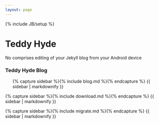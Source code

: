```yaml
---
layout: page
---
```

{% include JB/setup %}

<div class="hero-unit">

<h1>Teddy Hyde</h1>

No comprises editing of your Jekyll blog from your Android device

</div>

<div class="row">
<div class="span4">
<h3>Teddy Hyde Blog </h3>
<ul class="posts">

{% capture sidebar %}{% include blog.md %}{% endcapture %}
{{ sidebar | markdownify }}

</ul>
</div>

<div class="span4">

{% capture sidebar %}{% include download.md %}{% endcapture %}
{{ sidebar | markdownify }}

</div>
<div class="span4">

{% capture sidebar %}{% include migrate.md %}{% endcapture %}
{{ sidebar | markdownify }}

</div>
</div>


